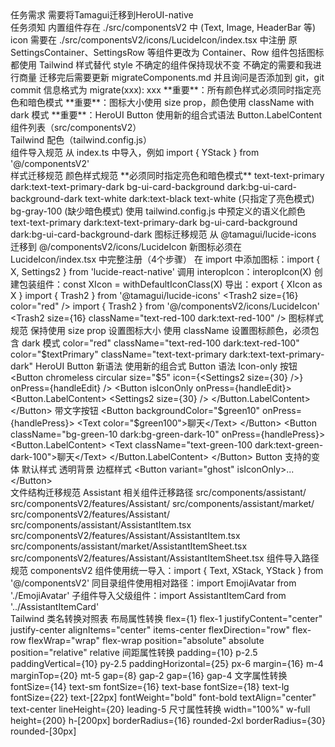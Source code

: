 <migrationGuide>
  <title>迁移到HeroUI</title>
  <section id="task-requirements">
    <heading>任务需求</heading>
    <requirement target="HeroUI-native" url="https://github.com/heroui-inc/heroui-native">
      需要将Tamagui迁移到HeroUI-native
    </requirement>
  </section>
  <section id="task-notes">
    <heading>任务须知</heading>
    <note index="1">内置组件存在 ./src/componentsV2 中 (Text, Image, HeaderBar 等)</note>
    <note index="2">icon 需要在 ./src/componentsV2/icons/LucideIcon/index.tsx 中注册</note>
    <note index="3">原 SettingsContainer、SettingsRow 等组件更改为 Container、Row</note>
    <note index="4">组件包括图标都使用 Tailwind 样式替代 style</note>
    <note index="5">不确定的组件保持现状不变</note>
    <note index="6">不确定的需要和我进行商量</note>
    <note index="7">迁移完后需要更新 migrateComponents.md 并且询问是否添加到 git，git commit 信息格式为 migrate(xxx): xxx</note>
    <note index="8">**重要**：所有颜色样式必须同时指定亮色和暗色模式</note>
    <note index="9">**重要**：图标大小使用 size prop，颜色使用 className with dark 模式</note>
    <note index="10">**重要**：HeroUI Button 使用新的组合式语法 Button.LabelContent</note>
  </section>
  <section id="component-catalog">
    <heading>组件列表（src/componentsV2）</heading>
    <category name="base">
      <component name="Text" path="src/componentsV2/base/Text" exports="default, TextProps" />
      <component name="Image" path="src/componentsV2/base/Image" exports="default, AnimatedImage, ImageProps" />
      <component name="TextField" path="src/componentsV2/base/TextField" exports="default, useTextFieldContext, TextFieldRootProps, TextFieldLabelProps, TextFieldInputProps, TextFieldInputStartContentProps, TextFieldInputEndContentProps, TextFieldDescriptionProps, TextFieldErrorMessageProps" />
      <component name="IconButton" path="src/componentsV2/base/IconButton" exports="IconButton" />
      <component name="ExternalLink" path="src/componentsV2/base/ExternalLink" exports="ExternalLink" />
    </category>
    <category name="layout">
      <component name="XStack" path="src/componentsV2/layout/XStack" exports="default, AnimatedXStack, XStackProps" />
      <component name="YStack" path="src/componentsV2/layout/YStack" exports="default, AnimatedYStack, YStackProps" />
      <component name="PressableRow" path="src/componentsV2/layout/PressableRow" exports="default, PressableRowProps" />
      <component name="Row" path="src/componentsV2/layout/Row" exports="default, RowProps" />
      <component name="RowRightArrow" path="src/componentsV2/layout/Row/RowRightArrow" exports="default" />
      <component name="Group" path="src/componentsV2/layout/Group" exports="default, GroupProps" />
      <component name="GroupTitle" path="src/componentsV2/layout/Group/GroupTitle" exports="default, GroupTitleProps" />
      <component name="Container" path="src/componentsV2/layout/Container" exports="default, ContainerProps" />
      <component name="SafeAreaContainer" path="src/componentsV2/layout/SafeAreaContainer" exports="default, SafeAreaContainerProps" />
    </category>
    <category name="interactive">
      <component name="HeaderBar" path="src/componentsV2/interactive/HeaderBar" exports="default, HeaderBarProps" />
      <component name="ModelGroup" path="src/componentsV2/interactive/ModelGroup" exports="default, ModelGroupProps" />
    </category>
    <category name="icons">
      <component name="LucideIcon" path="src/componentsV2/icons/LucideIcon" exports="default" />
    </category>
  </section>
  <section id="tailwind-theme">
    <heading>Tailwind 配色（tailwind.config.js）</heading>
    <file path="tailwind.config.js">
      <colors>
        <color name="brand" value="#00b96b" />
        <palette name="purple">
          <shade tone="100" value="#9c96f9" />
          <shade tone="20" value="#9c96f933" />
        </palette>
        <palette name="orange">
          <shade tone="100" value="#ffb26e" />
          <shade tone="20" value="#ffb26e33" />
          <shade tone="10" value="#ffb26e1a" />
        </palette>
        <palette name="blue">
          <shade tone="100" value="#6fb1fa" />
          <shade tone="20" value="#6fb1fa33" />
          <shade tone="10" value="#6fb1fa1a" />
        </palette>
        <palette name="pink">
          <shade tone="100" value="#e398c9" />
          <shade tone="20" value="#e398c933" />
        </palette>
        <palette name="red">
          <shade tone="100" value="#ff0000" />
          <shade tone="20" value="#ff000033" />
          <shade tone="10" value="#ff00001a" />
        </palette>
        <palette name="gray">
          <shade tone="80" value="#a0a1b0cc" />
          <shade tone="60" value="#a0a1b099" />
          <shade tone="40" value="#a0a1b066" />
          <shade tone="20" value="#a0a1b033" />
          <shade tone="10" value="#a0a1b01a" />
        </palette>
        <palette name="yellow">
          <shade tone="100" mode="light" value="#f2e218" />
          <shade tone="20" mode="light" value="#f2e21833" />
          <shade tone="dark-100" mode="dark" value="#f9ea42" />
          <shade tone="dark-20" mode="dark" value="#f9ea4233" />
        </palette>
        <palette name="green">
          <shade tone="100" mode="light" value="#81df94" />
          <shade tone="20" mode="light" value="#8de59e4d" />
          <shade tone="10" mode="light" value="#8de59e26" />
          <shade tone="dark-100" mode="dark" value="#acf3a6" />
          <shade tone="dark-20" mode="dark" value="#acf3a633" />
          <shade tone="dark-10" mode="dark" value="#acf3a61a" />
        </palette>
        <color name="text-delete" value="#dc3e42" />
        <color name="text-link" value="#0090ff" />
        <color name="border-color" value="rgba(0, 0, 0, 0.1)" />
        <semanticColor name="ui-card-background">
          <variant mode="light" value="#ffffff" />
          <variant mode="dark" value="#19191c" />
        </semanticColor>
        <semanticColor name="color-border-linear">
          <variant mode="light" value="#000000" />
          <variant mode="dark" value="#ffffff" />
        </semanticColor>
        <semanticColor name="background-primary">
          <variant mode="light" value="#f7f7f7" />
          <variant mode="dark" value="#121213" />
        </semanticColor>
        <semanticColor name="background-secondary">
          <variant mode="light" value="#ffffff99" />
          <variant mode="dark" value="#20202099" />
        </semanticColor>
        <semanticColor name="ui-card">
          <variant mode="light" value="#ffffff" />
          <variant mode="dark" value="#19191c" />
        </semanticColor>
        <semanticColor name="text-primary">
          <variant mode="light" value="#202020" />
          <variant mode="dark" value="#f9f9f9" />
        </semanticColor>
        <semanticColor name="text-secondary">
          <variant mode="light" value="#646464" />
          <variant mode="dark" value="#cecece" />
        </semanticColor>
        <semanticColor name="background-opacity">
          <variant mode="light" value="#ffffff" />
          <variant mode="dark" value="rgba(34,34,34,0.7)" />
        </semanticColor>
      </colors>
      <darkMode strategy="class" />
      <plugins>
        <plugin name="heroUINativePlugin" source="heroui-native/tailwind-plugin" />
      </plugins>
    </file>
  </section>
  <section id="import-guidelines">
    <heading>组件导入规范</heading>
    <rule index="1">从 index.ts 中导入，例如 import { YStack } from '@/componentsV2'</rule>
  </section>
  <section id="styling-guidelines">
    <heading>样式迁移规范</heading>
    <subsection id="color-rules">
      <heading>颜色样式规范</heading>
      <rule index="1">**必须同时指定亮色和暗色模式**</rule>
      <example>
        <good>text-text-primary dark:text-text-primary-dark</good>
        <good>bg-ui-card-background dark:bg-ui-card-background-dark</good>
        <good>text-white dark:text-black</good>
      </example>
      <example>
        <bad>text-white (只指定了亮色模式)</bad>
        <bad>bg-gray-100 (缺少暗色模式)</bad>
      </example>
      <rule index="2">使用 tailwind.config.js 中预定义的语义化颜色</rule>
      <example>
        <preferred>text-text-primary dark:text-text-primary-dark</preferred>
        <preferred>bg-ui-card-background dark:bg-ui-card-background-dark</preferred>
      </example>
    </subsection>
    <subsection id="icon-migration">
      <heading>图标迁移规范</heading>
      <rule index="1">从 @tamagui/lucide-icons 迁移到 @/componentsV2/icons/LucideIcon</rule>
      <rule index="2">新图标必须在 LucideIcon/index.tsx 中完整注册（4个步骤）</rule>
      <steps>
        <step index="1">在 import 中添加图标：import { X, Settings2 } from 'lucide-react-native'</step>
        <step index="2">调用 interopIcon：interopIcon(X)</step>
        <step index="3">创建包装组件：const XIcon = withDefaultIconClass(X)</step>
        <step index="4">导出：export { XIcon as X }</step>
      </steps>
      <example>
        <before>import { Trash2 } from '@tamagui/lucide-icons'
&lt;Trash2 size={16} color="red" /&gt;</before>
        <after>import { Trash2 } from '@/componentsV2/icons/LucideIcon'
&lt;Trash2 size={16} className="text-red-100 dark:text-red-100" /&gt;</after>
      </example>
      <rule index="3">图标样式规范</rule>
      <guideline>保持使用 size prop 设置图标大小</guideline>
      <guideline>使用 className 设置图标颜色，必须包含 dark 模式</guideline>
      <conversion>
        <from>color="red"</from>
        <to>className="text-red-100 dark:text-red-100"</to>
      </conversion>
      <conversion>
        <from>color="$textPrimary"</from>
        <to>className="text-text-primary dark:text-text-primary-dark"</to>
      </conversion>
    </subsection>
    <subsection id="heroui-button-syntax">
      <heading>HeroUI Button 新语法</heading>
      <rule index="1">使用新的组合式 Button 语法</rule>
      <example>
        <heading>Icon-only 按钮</heading>
        <before>&lt;Button chromeless circular size="$5" icon={&lt;Settings2 size={30} /&gt;} onPress={handleEdit} /&gt;</before>
        <after>&lt;Button isIconOnly onPress={handleEdit}&gt;
  &lt;Button.LabelContent&gt;
    &lt;Settings2 size={30} /&gt;
  &lt;/Button.LabelContent&gt;
&lt;/Button&gt;</after>
      </example>
      <example>
        <heading>带文字按钮</heading>
        <before>&lt;Button backgroundColor="$green10" onPress={handlePress}&gt;
  &lt;Text color="$green100"&gt;聊天&lt;/Text&gt;
&lt;/Button&gt;</before>
        <after>&lt;Button className="bg-green-10 dark:bg-green-dark-10" onPress={handlePress}&gt;
  &lt;Button.LabelContent&gt;
    &lt;Text className="text-green-100 dark:text-green-dark-100"&gt;聊天&lt;/Text&gt;
  &lt;/Button.LabelContent&gt;
&lt;/Button&gt;</after>
      </example>
      <rule index="2">Button 支持的变体</rule>
      <variants>
        <variant name="default">默认样式</variant>
        <variant name="ghost">透明背景</variant>
        <variant name="outline">边框样式</variant>
      </variants>
      <example>
        <usage>&lt;Button variant="ghost" isIconOnly&gt;...&lt;/Button&gt;</usage>
      </example>
    </subsection>
  </section>
  <section id="file-structure-guidelines">
    <heading>文件结构迁移规范</heading>
    <rule index="1">Assistant 相关组件迁移路径</rule>
    <migration>
      <from>src/components/assistant/</from>
      <to>src/componentsV2/features/Assistant/</to>
    </migration>
    <migration>
      <from>src/components/assistant/market/</from>
      <to>src/componentsV2/features/Assistant/</to>
    </migration>
    <examples>
      <example>
        <before>src/components/assistant/AssistantItem.tsx</before>
        <after>src/componentsV2/features/Assistant/AssistantItem.tsx</after>
      </example>
      <example>
        <before>src/components/assistant/market/AssistantItemSheet.tsx</before>
        <after>src/componentsV2/features/Assistant/AssistantItemSheet.tsx</after>
      </example>
    </examples>
    <rule index="2">组件导入路径规范</rule>
    <guideline>componentsV2 组件使用统一导入：import { Text, XStack, YStack } from '@/componentsV2'</guideline>
    <guideline>同目录组件使用相对路径：import EmojiAvatar from './EmojiAvatar'</guideline>
    <guideline>子组件导入父级组件：import AssistantItemCard from '../AssistantItemCard'</guideline>
  </section>
  <section id="tailwind-conversion-reference">
    <heading>Tailwind 类名转换对照表</heading>
    <subsection id="layout-props">
      <heading>布局属性转换</heading>
      <conversion>
        <from>flex={1}</from>
        <to>flex-1</to>
      </conversion>
      <conversion>
        <from>justifyContent="center"</from>
        <to>justify-center</to>
      </conversion>
      <conversion>
        <from>alignItems="center"</from>
        <to>items-center</to>
      </conversion>
      <conversion>
        <from>flexDirection="row"</from>
        <to>flex-row</to>
      </conversion>
      <conversion>
        <from>flexWrap="wrap"</from>
        <to>flex-wrap</to>
      </conversion>
      <conversion>
        <from>position="absolute"</from>
        <to>absolute</to>
      </conversion>
      <conversion>
        <from>position="relative"</from>
        <to>relative</to>
      </conversion>
    </subsection>
    <subsection id="spacing-props">
      <heading>间距属性转换</heading>
      <conversion>
        <from>padding={10}</from>
        <to>p-2.5</to>
      </conversion>
      <conversion>
        <from>paddingVertical={10}</from>
        <to>py-2.5</to>
      </conversion>
      <conversion>
        <from>paddingHorizontal={25}</from>
        <to>px-6</to>
      </conversion>
      <conversion>
        <from>margin={16}</from>
        <to>m-4</to>
      </conversion>
      <conversion>
        <from>marginTop={20}</from>
        <to>mt-5</to>
      </conversion>
      <conversion>
        <from>gap={8}</from>
        <to>gap-2</to>
      </conversion>
      <conversion>
        <from>gap={16}</from>
        <to>gap-4</to>
      </conversion>
    </subsection>
    <subsection id="typography-props">
      <heading>文字属性转换</heading>
      <conversion>
        <from>fontSize={14}</from>
        <to>text-sm</to>
      </conversion>
      <conversion>
        <from>fontSize={16}</from>
        <to>text-base</to>
      </conversion>
      <conversion>
        <from>fontSize={18}</from>
        <to>text-lg</to>
      </conversion>
      <conversion>
        <from>fontSize={22}</from>
        <to>text-[22px]</to>
      </conversion>
      <conversion>
        <from>fontWeight="bold"</from>
        <to>font-bold</to>
      </conversion>
      <conversion>
        <from>textAlign="center"</from>
        <to>text-center</to>
      </conversion>
      <conversion>
        <from>lineHeight={20}</from>
        <to>leading-5</to>
      </conversion>
    </subsection>
    <subsection id="sizing-props">
      <heading>尺寸属性转换</heading>
      <conversion>
        <from>width="100%"</from>
        <to>w-full</to>
      </conversion>
      <conversion>
        <from>height={200}</from>
        <to>h-[200px]</to>
      </conversion>
      <conversion>
        <from>borderRadius={16}</from>
        <to>rounded-2xl</to>
      </conversion>
      <conversion>
        <from>borderRadius={30}</from>
        <to>rounded-[30px]</to>
      </conversion>
    </subsection>
  </section>
</migrationGuide>
